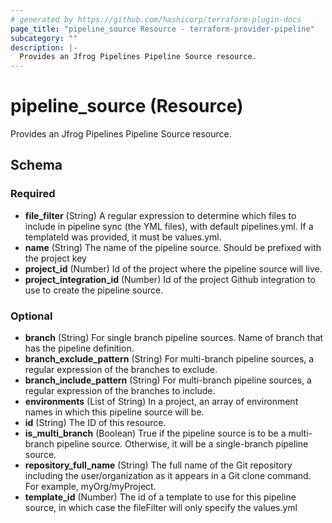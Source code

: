 ```yaml
---
# generated by https://github.com/hashicorp/terraform-plugin-docs
page_title: "pipeline_source Resource - terraform-provider-pipeline"
subcategory: ""
description: |-
  Provides an Jfrog Pipelines Pipeline Source resource.
---
```


# pipeline_source (Resource)

Provides an Jfrog Pipelines Pipeline Source resource.



<!-- schema generated by tfplugindocs -->
## Schema

### Required

- **file_filter** (String) A regular expression to determine which files to include in pipeline sync (the YML files), with default pipelines.yml. If a templateId was provided, it must be values.yml.
- **name** (String) The name of the pipeline source. Should be prefixed with the project key
- **project_id** (Number) Id of the project where the pipeline source will live.
- **project_integration_id** (Number) Id of the project Github integration to use to create the pipeline source.

### Optional

- **branch** (String) For single branch pipeline sources. Name of branch that has the pipeline definition.
- **branch_exclude_pattern** (String) For multi-branch pipeline sources, a regular expression of the branches to exclude.
- **branch_include_pattern** (String) For multi-branch pipeline sources, a regular expression of the branches to include.
- **environments** (List of String) In a project, an array of environment names in which this pipeline source will be.
- **id** (String) The ID of this resource.
- **is_multi_branch** (Boolean) True if the pipeline source is to be a multi-branch pipeline source. Otherwise, it will be a single-branch pipeline source.
- **repository_full_name** (String) The full name of the Git repository including the user/organization as it appears in a Git clone command. For example, myOrg/myProject.
- **template_id** (Number) The id of a template to use for this pipeline source, in which case the fileFilter will only specify the values.yml


